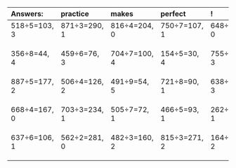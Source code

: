 | Answers: | practice | makes | perfect | ! |
| :--- | :--- | :--- | :--- | :--- |
| 518÷5=103, 3 | 871÷3=290, 1 | 816÷4=204, 0 | 750÷7=107, 1 | 648÷4=162, 0 | 
|   |   |   |   |   | 
|   |   |   |   |   | 
|   |   |   |   |   | 
| 356÷8=44, 4 | 459÷6=76, 3 | 704÷7=100, 4 | 154÷5=30, 4 | 755÷8=94, 3 | 
|   |   |   |   |   | 
|   |   |   |   |   | 
|   |   |   |   |   | 
| 887÷5=177, 2 | 506÷4=126, 2 | 491÷9=54, 5 | 721÷8=90, 1 | 638÷5=127, 3 | 
|   |   |   |   |   | 
|   |   |   |   |   | 
|   |   |   |   |   | 
| 668÷4=167, 0 | 703÷3=234, 1 | 505÷7=72, 1 | 466÷5=93, 1 | 262÷3=87, 1 | 
|   |   |   |   |   | 
|   |   |   |   |   | 
|   |   |   |   |   | 
| 637÷6=106, 1 | 562÷2=281, 0 | 482÷3=160, 2 | 815÷3=271, 2 | 164÷9=18, 2 | 
|   |   |   |   |   | 
|   |   |   |   |   | 
|   |   |   |   |   | 
